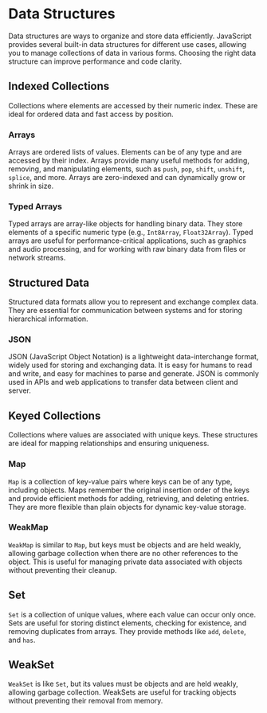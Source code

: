 # Data Structures
Data structures are ways to organize and store data efficiently. JavaScript provides several built-in data structures for different use cases, allowing you to manage collections of data in various forms. Choosing the right data structure can improve performance and code clarity.

## Indexed Collections
Collections where elements are accessed by their numeric index. These are ideal for ordered data and fast access by position.

### Arrays
Arrays are ordered lists of values. Elements can be of any type and are accessed by their index. Arrays provide many useful methods for adding, removing, and manipulating elements, such as `push`, `pop`, `shift`, `unshift`, `splice`, and more. Arrays are zero-indexed and can dynamically grow or shrink in size.

### Typed Arrays
Typed arrays are array-like objects for handling binary data. They store elements of a specific numeric type (e.g., `Int8Array`, `Float32Array`). Typed arrays are useful for performance-critical applications, such as graphics and audio processing, and for working with raw binary data from files or network streams.

## Structured Data
Structured data formats allow you to represent and exchange complex data. They are essential for communication between systems and for storing hierarchical information.

### JSON
JSON (JavaScript Object Notation) is a lightweight data-interchange format, widely used for storing and exchanging data. It is easy for humans to read and write, and easy for machines to parse and generate. JSON is commonly used in APIs and web applications to transfer data between client and server.

## Keyed Collections
Collections where values are associated with unique keys. These structures are ideal for mapping relationships and ensuring uniqueness.

### Map
`Map` is a collection of key-value pairs where keys can be of any type, including objects. Maps remember the original insertion order of the keys and provide efficient methods for adding, retrieving, and deleting entries. They are more flexible than plain objects for dynamic key-value storage.

### WeakMap
`WeakMap` is similar to `Map`, but keys must be objects and are held weakly, allowing garbage collection when there are no other references to the object. This is useful for managing private data associated with objects without preventing their cleanup.

## Set
`Set` is a collection of unique values, where each value can occur only once. Sets are useful for storing distinct elements, checking for existence, and removing duplicates from arrays. They provide methods like `add`, `delete`, and `has`.

## WeakSet
`WeakSet` is like `Set`, but its values must be objects and are held weakly, allowing garbage collection. WeakSets are useful for tracking objects without preventing their removal from memory.
